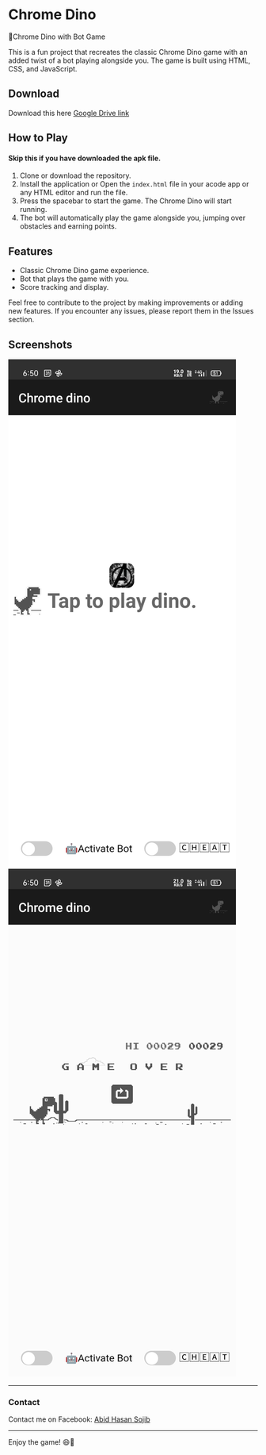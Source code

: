 # Chrome Dino

🦖Chrome Dino with Bot Game

This is a fun project that recreates the classic Chrome Dino game with an added twist of a bot playing alongside you. The game is built using HTML, CSS, and JavaScript.
## Download
Download this here [Google Drive link](https://github.com/abidhasansojib/Chrome-Dino/releases/tag/v1.0)
## How to Play
#### Skip this if you have downloaded the apk file.
1. Clone or download the repository.
2. Install the application or Open the `index.html` file in your acode app or any HTML editor and run the file.
3. Press the spacebar to start the game. The Chrome Dino will start running.
4. The bot will automatically play the game alongside you, jumping over obstacles and earning points.

## Features
- Classic Chrome Dino game experience.
- Bot that plays the game with you.
- Score tracking and display.

Feel free to contribute to the project by making improvements or adding new features. If you encounter any issues, please report them in the Issues section.

## Screenshots
![Screenshot 1](1.jpg)
![Screenshot 2](2.jpg)

---
### Contact

Contact me on Facebook: [Abid Hasan Sojib](https://www.facebook.com/abidhasansojib.me)


---

Enjoy the game! 😄🦕

